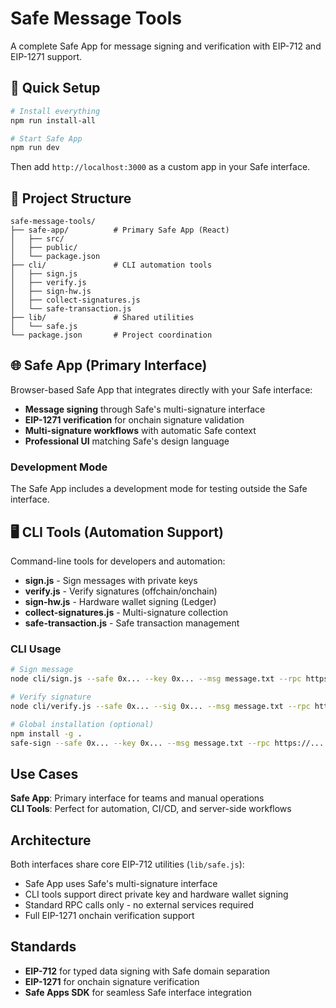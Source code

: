 # Safe Message Tools

A complete Safe App for message signing and verification with EIP-712 and EIP-1271 support.

## 🚀 Quick Setup

```bash
# Install everything
npm run install-all

# Start Safe App
npm run dev
```

Then add `http://localhost:3000` as a custom app in your Safe interface.

## 📁 Project Structure

```
safe-message-tools/
├── safe-app/          # Primary Safe App (React)
│   ├── src/
│   ├── public/
│   └── package.json
├── cli/               # CLI automation tools
│   ├── sign.js
│   ├── verify.js
│   ├── sign-hw.js
│   ├── collect-signatures.js
│   └── safe-transaction.js
├── lib/               # Shared utilities
│   └── safe.js
└── package.json       # Project coordination
```

## 🌐 Safe App (Primary Interface)

Browser-based Safe App that integrates directly with your Safe interface:
- **Message signing** through Safe's multi-signature interface
- **EIP-1271 verification** for onchain signature validation  
- **Multi-signature workflows** with automatic Safe context
- **Professional UI** matching Safe's design language

### Development Mode
The Safe App includes a development mode for testing outside the Safe interface.

## 🖥️ CLI Tools (Automation Support)

Command-line tools for developers and automation:
- **sign.js** - Sign messages with private keys  
- **verify.js** - Verify signatures (offchain/onchain)  
- **sign-hw.js** - Hardware wallet signing (Ledger)
- **collect-signatures.js** - Multi-signature collection
- **safe-transaction.js** - Safe transaction management

### CLI Usage
```bash
# Sign message
node cli/sign.js --safe 0x... --key 0x... --msg message.txt --rpc https://...

# Verify signature  
node cli/verify.js --safe 0x... --sig 0x... --msg message.txt --rpc https://... --onchain

# Global installation (optional)
npm install -g .
safe-sign --safe 0x... --key 0x... --msg message.txt --rpc https://...
```

## Use Cases

**Safe App**: Primary interface for teams and manual operations  
**CLI Tools**: Perfect for automation, CI/CD, and server-side workflows

## Architecture

Both interfaces share core EIP-712 utilities (`lib/safe.js`):
- Safe App uses Safe's multi-signature interface
- CLI tools support direct private key and hardware wallet signing  
- Standard RPC calls only - no external services required
- Full EIP-1271 onchain verification support

## Standards

- **EIP-712** for typed data signing with Safe domain separation
- **EIP-1271** for onchain signature verification
- **Safe Apps SDK** for seamless Safe interface integration

